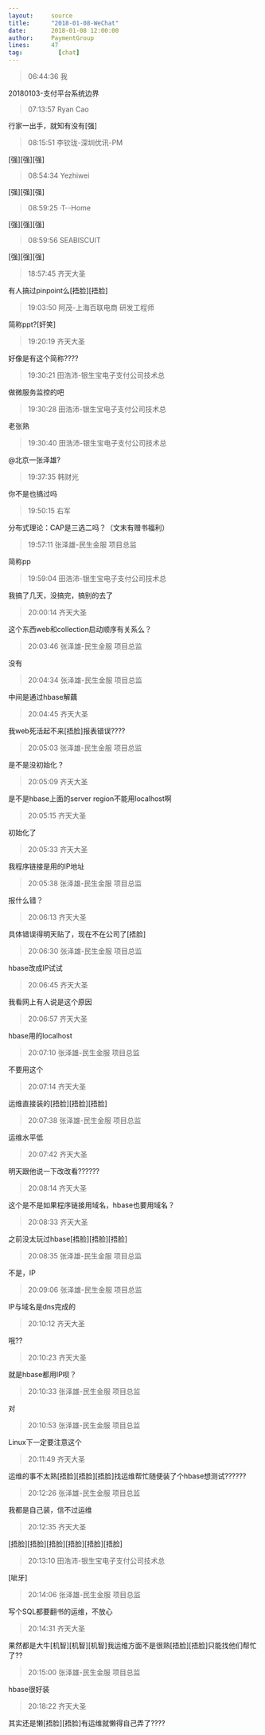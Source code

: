 ```yaml
---
layout:     source 
title:      "2018-01-08-WeChat"
date:       2018-01-08 12:00:00
author:     PaymentGroup
lines:      47 
tag:		  [chat]
---
```

> 06:44:36  我  
   
20180103-支付平台系统边界  
   
> 07:13:57  Ryan Cao  
   
行家一出手，就知有没有[强]  
   
> 08:15:51  李钦珑-深圳优讯-PM  
   
[强][强][强]  
   
> 08:54:34  Yezhiwei  
   
[强][强][强]  
   
> 08:59:25  ·T···Home  
   
[强][强][强]  
   
> 08:59:56  SEABISCUIT  
   
[强][强][强]  
   
> 18:57:45  齐天大圣  
   
有人搞过pinpoint么[捂脸][捂脸]  
   
> 19:03:50  阿茂-上海百联电商 研发工程师   
   
简称ppt?[奸笑]  
   
> 19:20:19  齐天大圣  
   
好像是有这个简称????  
   
> 19:30:21  田浩沛-银生宝电子支付公司技术总  
   
做微服务监控的吧  
   
> 19:30:28  田浩沛-银生宝电子支付公司技术总  
   
老张熟  
   
> 19:30:40  田浩沛-银生宝电子支付公司技术总  
   
@北京一张泽雄?  
   
> 19:37:35  韩财光  
   
你不是也搞过吗  
   
> 19:50:15  右军  
   
分布式理论：CAP是三选二吗？（文末有赠书福利）  
   
> 19:57:11  张泽雄-民生金服 项目总监  
   
简称pp  
   
> 19:59:04  田浩沛-银生宝电子支付公司技术总  
   
我搞了几天，没搞完，搞别的去了  
   
> 20:00:14  齐天大圣  
   
这个东西web和collection启动顺序有关系么？  
   
> 20:03:46  张泽雄-民生金服 项目总监  
   
没有  
   
> 20:04:34  张泽雄-民生金服 项目总监  
   
中间是通过hbase解藕  
   
> 20:04:45  齐天大圣  
   
我web死活起不来[捂脸]报表错误????  
   
> 20:05:03  张泽雄-民生金服 项目总监  
   
是不是没初始化？  
   
> 20:05:09  齐天大圣  
   
是不是hbase上面的server region不能用localhost啊  
   
> 20:05:15  齐天大圣  
   
初始化了  
   
> 20:05:33  齐天大圣  
   
我程序链接是用的IP地址  
   
> 20:05:38  张泽雄-民生金服 项目总监  
   
报什么错？  
   
> 20:06:13  齐天大圣  
   
具体错误得明天贴了，现在不在公司了[捂脸]  
   
> 20:06:30  张泽雄-民生金服 项目总监  
   
hbase改成IP试试  
   
> 20:06:45  齐天大圣  
   
我看网上有人说是这个原因  
   
> 20:06:57  齐天大圣  
   
hbase用的localhost  
   
> 20:07:10  张泽雄-民生金服 项目总监  
   
不要用这个  
   
> 20:07:14  齐天大圣  
   
运维直接装的[捂脸][捂脸][捂脸]  
   
> 20:07:38  张泽雄-民生金服 项目总监  
   
运维水平低  
   
> 20:07:42  齐天大圣  
   
明天跟他说一下改改看??????  
   
> 20:08:14  齐天大圣  
   
这个是不是如果程序链接用域名，hbase也要用域名？  
   
> 20:08:33  齐天大圣  
   
之前没太玩过hbase[捂脸][捂脸][捂脸]  
   
> 20:08:35  张泽雄-民生金服 项目总监  
   
不是，IP  
   
> 20:09:06  张泽雄-民生金服 项目总监  
   
IP与域名是dns完成的  
   
> 20:10:12  齐天大圣  
   
哦??  
   
> 20:10:23  齐天大圣  
   
就是hbase都用IP呗？  
   
> 20:10:33  张泽雄-民生金服 项目总监  
   
对  
   
> 20:10:53  张泽雄-民生金服 项目总监  
   
Linux下一定要注意这个  
   
> 20:11:49  齐天大圣  
   
运维的事不太熟[捂脸][捂脸][捂脸]找运维帮忙随便装了个hbase想测试??????  
   
> 20:12:26  张泽雄-民生金服 项目总监  
   
我都是自己装，信不过运维  
   
> 20:12:35  齐天大圣  
   
[捂脸][捂脸][捂脸][捂脸][捂脸][捂脸]  
   
> 20:13:10  田浩沛-银生宝电子支付公司技术总  
   
[呲牙]  
   
> 20:14:06  张泽雄-民生金服 项目总监  
   
写个SQL都要翻书的运维，不放心  
   
> 20:14:31  齐天大圣  
   
果然都是大牛[机智][机智][机智]我运维方面不是很熟[捂脸][捂脸]只能找他们帮忙了??  
   
> 20:15:00  张泽雄-民生金服 项目总监  
   
hbase很好装  
   
> 20:18:22  齐天大圣  
   
其实还是懒[捂脸][捂脸]有运维就懒得自己弄了????  
   
